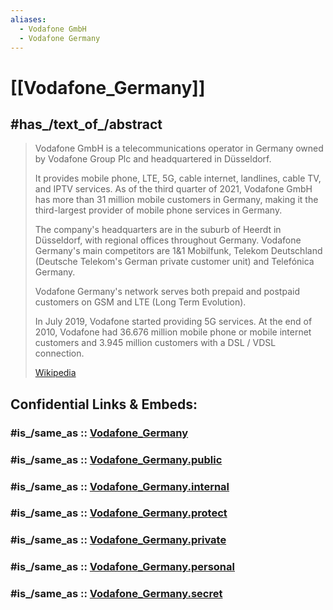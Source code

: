```yaml
---
aliases:
  - Vodafone GmbH
  - Vodafone Germany
---
```


# [[Vodafone_Germany]] 


## #has_/text_of_/abstract 

> Vodafone GmbH is a telecommunications operator in Germany 
> owned by Vodafone Group Plc and headquartered in Düsseldorf. 
> 
> It provides mobile phone, LTE, 5G, cable internet, landlines, cable TV, and IPTV services. 
> As of the third quarter of 2021, 
> Vodafone GmbH has more than 31 million mobile customers in Germany, 
> making it the third-largest provider of mobile phone services in Germany. 
> 
> The company's headquarters are in the suburb of Heerdt in Düsseldorf, 
> with regional offices throughout Germany. 
> Vodafone Germany's main competitors are 1&1 Mobilfunk, 
> Telekom Deutschland (Deutsche Telekom's German private customer unit) and Telefónica Germany.
>
> Vodafone Germany's network serves both prepaid and postpaid customers 
> on GSM and LTE (Long Term Evolution). 
> 
> In July 2019, Vodafone started providing 5G services. 
> At the end of 2010, Vodafone had 36.676 million mobile phone or mobile internet customers 
> and 3.945 million customers with a DSL / VDSL connection.
>
> [Wikipedia](https://en.wikipedia.org/wiki/Vodafone%20Germany) 


## Confidential Links & Embeds: 

### #is_/same_as :: [Vodafone_Germany](/_Standards/Society/Economics/Business/Business-Entity/IT~Company/ISP(Internet-Service_provider)/Vodafone_Germany.md) 

### #is_/same_as :: [Vodafone_Germany.public](/_public/Society/Economics/Business/Business-Entity/IT~Company/ISP(Internet-Service_provider)/Vodafone_Germany.public.md) 

### #is_/same_as :: [Vodafone_Germany.internal](/_internal/Society/Economics/Business/Business-Entity/IT~Company/ISP(Internet-Service_provider)/Vodafone_Germany.internal.md) 

### #is_/same_as :: [Vodafone_Germany.protect](/_protect/Society/Economics/Business/Business-Entity/IT~Company/ISP(Internet-Service_provider)/Vodafone_Germany.protect.md) 

### #is_/same_as :: [Vodafone_Germany.private](/_private/Society/Economics/Business/Business-Entity/IT~Company/ISP(Internet-Service_provider)/Vodafone_Germany.private.md) 

### #is_/same_as :: [Vodafone_Germany.personal](/_personal/Society/Economics/Business/Business-Entity/IT~Company/ISP(Internet-Service_provider)/Vodafone_Germany.personal.md) 

### #is_/same_as :: [Vodafone_Germany.secret](/_secret/Society/Economics/Business/Business-Entity/IT~Company/ISP(Internet-Service_provider)/Vodafone_Germany.secret.md)

